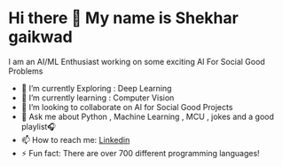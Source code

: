 # Hi there 👋 My name is Shekhar gaikwad
I am an AI/ML Enthusiast working on some exciting AI For Social Good Problems
- 🔭 I’m currently Exploring : Deep Learning
- 🌱 I’m currently learning : Computer Vision
- 👯 I’m looking to collaborate on AI for Social Good Projects
- 💬 Ask me about Python , Machine Learning , MCU , jokes and a good playlist🎧
- 📫 How to reach me: <a href="https://www.linkedin.com/in/shekhar-gaikwad-b71522176/">Linkedin</A>
- ⚡ Fun fact: There are over 700 different programming languages!
